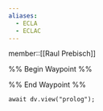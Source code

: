```yaml
---
aliases:
  - ECLA
  - ECLAC
---
```


member::[[Raul Prebisch]]

%% Begin Waypoint %%


%% End Waypoint %%

```dataviewjs
await dv.view("prolog");
```